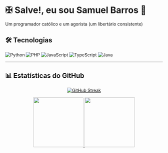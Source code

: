 # ✠ Salve!, eu sou Samuel Barros 👋
 
Um programador católico e um agorista (um libertário consistente)

## 🛠️ Tecnologias
![Python](https://img.shields.io/badge/Python-FFD43B?style=for-the-badge&logo=python&logoColor=blue)
![PHP](https://img.shields.io/badge/PHP-777BB4?style=for-the-badge&logo=php&logoColor=white)
![JavaScript](https://img.shields.io/badge/JavaScript-F7DF1E?style=for-the-badge&logo=javascript&logoColor=black)
![TypeScript](https://img.shields.io/badge/TypeScript-3178C6?style=for-the-badge&logo=typescript&logoColor=white)
![Java](https://img.shields.io/badge/Java-ED8B00?style=for-the-badge&logo=java&logoColor=white)

---

## 📊 Estatísticas do GitHub

<div align="center">

[![GitHub Streak](https://streak-stats.demolab.com/?user=sammuell3&theme=onedark&border_radius=8.5)](https://git.io/streak-stats)

</div>
<div align="center">

<a href="https://github.com/sammuell3">
  <img height="160em" src="https://github-readme-stats.vercel.app/api?username=sammuell3&show_icons=true&theme=onedark&hide=prs&hide_rank=true&count_private=true"/>
</a>
<a href="https://github.com/sammuell3">
  <img height="160em" src="https://github-readme-stats.vercel.app/api/top-langs/?username=sammuell3&layout=compact&theme=onedark"/>
</a>

</div>


